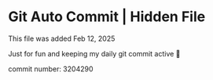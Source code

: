 # Git Auto Commit | Hidden File

This file was added Feb 12, 2025

Just for fun and keeping my daily git commit active 🤪

commit number: 3204290
